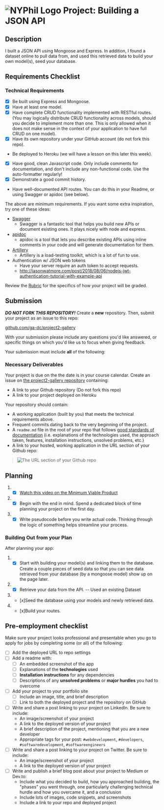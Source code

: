 # ![NYPhil Logo](https://archives.nyphil.org/images/logo-mobile.gif) Project: Building a JSON API

## Description

I built a JSON API using Mongoose and Express. In addition, I
found a dataset online to pull data from, and used this retrieved data to
build your own model(s),  seed your database.

## Requirements Checklist

### Technical Requirements

- [x] Be built using Express and Mongoose.
- [x] Have at least one model.
- [x] Have complete CRUD functionality implemented with RESTful routes. (You may
  logically distribute CRUD functionality across models, should you decide to implement more than one. This is only allowed
  when it does not make sense in the context of your application to have full
  CRUD on one model).
- [x] Have its own repository under your GitHub account (do not fork this repo).
- Be deployed to Heroku (we will have a lesson on this later this week).
- [x] Have good, clean Javascript code. Only include comments for documentation,
  and don't include any non-functional code. Use the auto-formatter regularly!
- [x] Demonstrate a good commit history.
- Have well-documented API routes. You can do this in your Readme, or using
  Swagger or apidoc (see below).

The above are minimum requirements. If you want some extra inspiration, try one
of these ideas:

- [Swagger](https://swagger.io/tools/swagger-inspector/)
  - Swagger is a fantastic tool that helps you build new APIs or document
    existing ones. It plays nicely with node and express.
- [apidoc](https://github.com/apidoc/apidoc)
  - apidoc is a tool that lets you describe existing APIs using inline comments
    in your code and will generate documentation for them.
- [Artillery](https://artillery.io/)
  - Artillery is a load-testing toolkit, which is a lot of fun to use.
- Authentication w/ JSON web tokens
  - Have your server require an auth token to accept requests.
  - http://jasonwatmore.com/post/2018/08/06/nodejs-jwt-authentication-tutorial-with-example-api

Review the [Rubric](evaluation.md) for the specifics of how your project will be
graded.

## Submission

**_DO NOT FORK THIS REPOSITORY!_** Create a **new** repository. Then, submit
your project as an issue to this repo:

[github.com/ga-dc/project2-gallery](https://github.com/ga-dc/project2-gallery/issues/new)

With your submission please include any questions you'd like answered, or
specific things on which you'd like us to focus when giving feedback.

Your submission must include **all** of the following:

### Necessary Deliverables

Your project is due on the the date is in your
course calendar. Create an issue on
[the project2-gallery repository](https://github.com/ga-dc/project2-gallery)
containing:

- A link to your Github repository (Do not fork this repo)
- A link to your project deployed on Heroku

Your repository should contain:

- A working application (built by you) that meets the technical
  requirements above.
- Frequent commits dating back to the very beginning of the project.
- A `readme.md` file in the root of your repo that follows
  [good standards of documentation](https://git.generalassemb.ly/ga-wdi-lessons/documentation-markdown)
  (i.e. explanations of the technologies used, the approach taken, features,
  installation instructions, unsolved problems, etc.)
- A link to your hosted, working application in the URL section of your Github
  repo:

> ![The URL section of your Github repo](https://i.imgur.com/QQ7RsfR.gif)

## Planning

1. - [x] [Watch this video on the Minimum Viable Product](https://www.youtube.com/watch?v=1FoCbbbcYT8)
2. - [x] Begin with the end in mind. Spend a dedicated block of time planning your
   project on the first day.
3. - [x] Write pseudocode before you write actual code. Thinking through the logic of
   something helps streamline your process.

### Building Out from your Plan

After planning your app:

1. - [x] Start with building your model(s) and linking them to the database. Create a
   couple pieces of seed data so that you can see data retrieved from your
   database (by a mongoose model) show up on the page later.
1. - [x] Retrieve your data from the API. -- Used an existing Dataset
1. - [x]Seed the database using your models and newly retrieved data.
1. - [x]Build your routes.

## Pre-employment checklist

Make sure your project looks professional and presentable when you go to apply
for jobs by completing some (or all) of the following:

- [ ] Add the deployed URL to repo settings
- [ ] Add a readme with:
  - [ ] An embedded screenshot of the app
  - [ ] Explanations of the **technologies** used
  - [ ] **Installation instructions** for any dependencies
  - [ ] Descriptions of any **unsolved problems** or **major hurdles** you had
        to overcome
- [ ] Add your project to your portfolio site
  - [ ] Include an image, title, and brief description
  - [ ] Link to both the deployed project and the repository on GitHub
- [ ] Write and share a post linking to your project on LinkedIn. Be sure to
      include:
  - An image/screenshot of your project
  - A link to the deployed version of your project
  - A brief description of the project, mentioning that you are a new developer
  - Appropriate tags for your post: `#webdevelopment`, `#developers`,
    `#softwaredevelopment`, `#softwareengineers`
- [ ] Write and share a post linking to your project on Twitter. Be sure to
      include:
  - An image/screenshot of your project
  - A link to the deployed version of your project
- [ ] Write and publish a brief blog post about your project to Medium or
      Dev.to:
  - Include what you decided to build, how you approached building, the "phases"
    you went through, one particularly challenging technical hurdle and how you
    overcame it, and a conclusion
  - Include lots of images, code snippets, and screenshots
  - Include a link to your repo and deployed project
